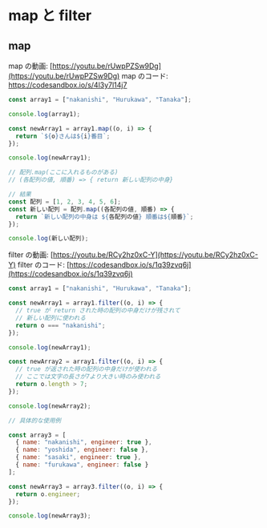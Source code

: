 # map と filter

## map

map の動画: [https://youtu.be/rUwpPZSw9Dg](https://youtu.be/rUwpPZSw9Dg)
map のコード: [https://codesandbox.io/s/4l3y7l14j7 ](https://codesandbox.io/s/4l3y7l14j7)

```js
const array1 = ["nakanishi", "Hurukawa", "Tanaka"];

console.log(array1);

const newArray1 = array1.map((o, i) => {
  return `${o}さんは${i}番目`;
});

console.log(newArray1);

// 配列.map(ここに入れるものがある)
// (各配列の値, 順番) => { return 新しい配列の中身}

// 結果
const 配列 = [1, 2, 3, 4, 5, 6];
const 新しい配列 = 配列.map((各配列の値, 順番) => {
  return `新しい配列の中身は ${各配列の値} 順番は${順番}`;
});

console.log(新しい配列);

```

filter の動画: [https://youtu.be/RCy2hz0xC-Y](https://youtu.be/RCy2hz0xC-Y)
filter のコード: [https://codesandbox.io/s/1q39zvq6j](https://codesandbox.io/s/1q39zvq6j)

```js
const array1 = ["nakanishi", "Hurukawa", "Tanaka"];

const newArray1 = array1.filter((o, i) => {
  // true が return された時の配列の中身だけが残されて
  // 新しい配列に使われる
  return o === "nakanishi";
});

console.log(newArray1);

const newArray2 = array1.filter((o, i) => {
  // true が返された時の配列の中身だけが使われる
  // ここでは文字の長さが7より大きい時のみ使われる
  return o.length > 7;
});

console.log(newArray2);

// 具体的な使用例

const array3 = [
  { name: "nakanishi", engineer: true },
  { name: "yoshida", engineer: false },
  { name: "sasaki", engineer: true },
  { name: "furukawa", engineer: false }
];

const newArray3 = array3.filter((o, i) => {
  return o.engineer;
});

console.log(newArray3);
```
